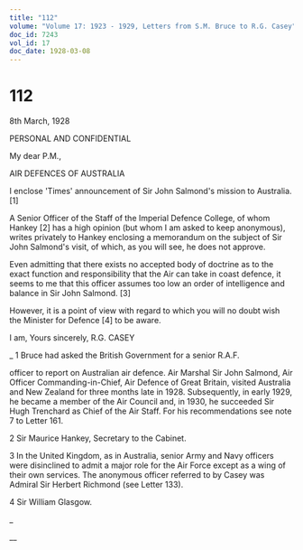 ```yaml
---
title: "112"
volume: "Volume 17: 1923 - 1929, Letters from S.M. Bruce to R.G. Casey"
doc_id: 7243
vol_id: 17
doc_date: 1928-03-08
---
```


# 112

8th March, 1928

PERSONAL AND CONFIDENTIAL

My dear P.M.,

AIR DEFENCES OF AUSTRALIA

I enclose 'Times' announcement of Sir John Salmond's mission to Australia. [1]

A Senior Officer of the Staff of the Imperial Defence College, of whom Hankey [2] has a high opinion (but whom I am asked to keep anonymous), writes privately to Hankey enclosing a memorandum on the subject of Sir John Salmond's visit, of which, as you will see, he does not approve.

Even admitting that there exists no accepted body of doctrine as to the exact function and responsibility that the Air can take in coast defence, it seems to me that this officer assumes too low an order of intelligence and balance in Sir John Salmond. [3]

However, it is a point of view with regard to which you will no doubt wish the Minister for Defence [4] to be aware.

I am, Yours sincerely, R.G. CASEY 

_ 1 Bruce had asked the British Government for a senior R.A.F.

officer to report on Australian air defence. Air Marshal Sir John Salmond, Air Officer Commanding-in-Chief, Air Defence of Great Britain, visited Australia and New Zealand for three months late in 1928. Subsequently, in early 1929, he became a member of the Air Council and, in 1930, he succeeded Sir Hugh Trenchard as Chief of the Air Staff. For his recommendations see note 7 to Letter 161.

2 Sir Maurice Hankey, Secretary to the Cabinet.

3 In the United Kingdom, as in Australia, senior Army and Navy officers were disinclined to admit a major role for the Air Force except as a wing of their own services. The anonymous officer referred to by Casey was Admiral Sir Herbert Richmond (see Letter 133).

4 Sir William Glasgow.

_

__
